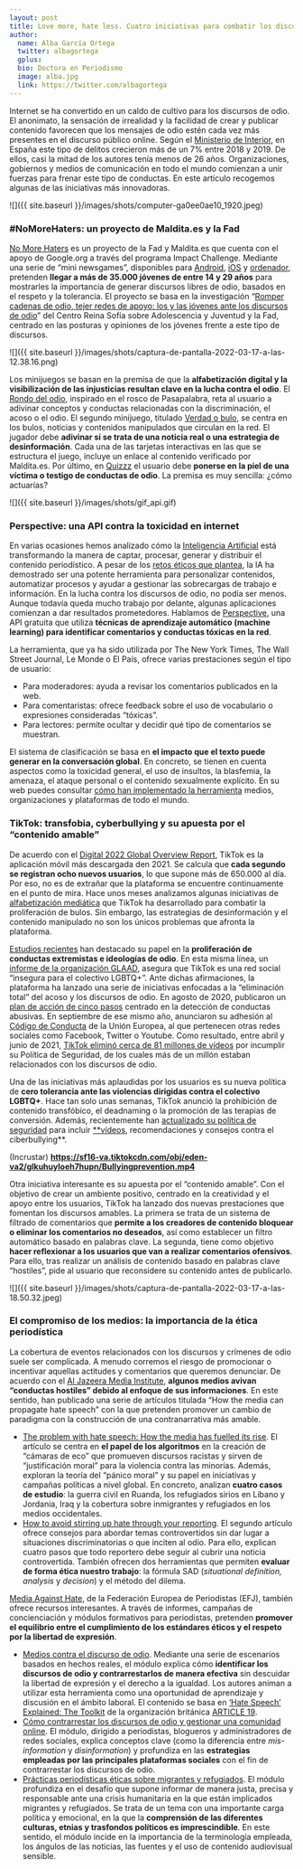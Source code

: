 ```yaml
---
layout: post
title: Love more, hate less. Cuatro iniciativas para combatir los discursos de odio en internet
author:
  name: Alba García Ortega
  twitter: albagortega
  gplus:  
  bio: Doctora en Periodismo
  image: alba.jpg
  link: https://twitter.com/albagortega
---
```

Internet se ha convertido en un caldo de cultivo para los discursos de odio. El anonimato, la sensación de irrealidad y la facilidad de crear y publicar contenido favorecen que los mensajes de odio estén cada vez más presentes en el discurso público online. Según el [Ministerio de Interior](http://www.interior.gob.es/documents/10180/11389243/Informe+delitos+de+odio+2019.pdf/d6099798-453c-4a27-aa70-3664f94e1d52), en España este tipo de delitos crecieron más de un 7% entre 2018 y 2019. De ellos, casi la mitad de los autores tenía menos de 26 años. Organizaciones, gobiernos y medios de comunicación en todo el mundo comienzan a unir fuerzas para frenar este tipo de conductas. En este artículo recogemos algunas de las iniciativas más innovadoras. 

![]({{ site.baseurl }}/images/shots/computer-ga0ee0ae10_1920.jpeg)

### **\#NoMoreHaters: un proyecto de Maldita.es y la Fad**

[No More Haters](https://nomorehaters.es/project.html) es un proyecto de la Fad y Maldita.es que cuenta con el apoyo de Google.org a través del programa Impact Challenge. Mediante una serie de “mini newsgames”, disponibles para [Android](https://play.google.com/store/apps/details?id=es.nomorehaters.app), [iOS](https://apps.apple.com/es/app/no-more-haters/id1559252097) y [ordenador](https://play.nomorehaters.es/home), pretenden **llegar a más de 35.000 jóvenes de entre 14 y 29 años** para mostrarles la importancia de generar discursos libres de odio, basados en el respeto y la tolerancia. El proyecto se basa en la investigación “[Romper cadenas de odio, tejer redes de apoyo: los y las jóvenes ante los discursos de odio](https://nomorehaters.es/investigation.html)” del Centro Reina Sofía sobre Adolescencia y Juventud y la Fad, centrado en las posturas y opiniones de los jóvenes frente a este tipo de discursos.

![]({{ site.baseurl }}/images/shots/captura-de-pantalla-2022-03-17-a-las-12.38.16.png)

Los minijuegos se basan en la premisa de que la **alfabetización digital y la visibilización de las injusticias resultan clave en la lucha contra el odio**. El [Rondo del odio](https://play.nomorehaters.es/rondo), inspirado en el rosco de Pasapalabra, reta al usuario a adivinar conceptos y conductas relacionadas con la discriminación, el acoso o el odio. El segundo minijuego, titulado [Verdad o bulo](https://play.nomorehaters.es/cards), se centra en los bulos, noticias y contenidos manipulados que circulan en la red. El jugador debe **adivinar si se trata de una noticia real o una estrategia de desinformación**. Cada una de las tarjetas interactivas en las que se estructura el juego, incluye un enlace al contenido verificado por Maldita.es. Por último, en [Quizzz](https://play.nomorehaters.es/quiz) el usuario debe **ponerse en la piel de una víctima o testigo de conductas de odio**. La premisa es muy sencilla: ¿cómo actuarías?

![]({{ site.baseurl }}/images/shots/gif_api.gif)

### **Perspective: una API contra la toxicidad en internet**

En varias ocasiones hemos analizado cómo la [Inteligencia Artificial](https://mip.umh.es/blog/2021/11/24/recursos-para-utilizar-la-inteligencia-artificial-en-el-periodismo/) está transformando la manera de captar, procesar, generar y distribuir el contenido periodístico. A pesar de los [retos éticos que plantea](https://mip.umh.es/blog/2022/02/08/retos-eticos-de-la-inteligencia-artificial-en-los-medios-de-comunicacion/), la IA ha demostrado ser una potente herramienta para personalizar contenidos, automatizar procesos y ayudar a gestionar las sobrecargas de trabajo e información. En la lucha contra los discursos de odio, no podía ser menos. Aunque todavía queda mucho trabajo por delante, algunas aplicaciones comienzan a dar resultados prometedores. Hablamos de [Perspective](https://www.perspectiveapi.com/), una API gratuita que utiliza **técnicas de aprendizaje automático (machine learning) para identificar comentarios y conductas tóxicas en la red**. 

La herramienta, que ya ha sido utilizada por The New York Times, The Wall Street Journal, Le Monde o El País, ofrece varias prestaciones según el tipo de usuario: 

* Para moderadores: ayuda a revisar los comentarios publicados en la web. 
* Para comentaristas: ofrece feedback sobre el uso de vocabulario o expresiones consideradas “tóxicas”.
* Para lectores: permite ocultar y decidir qué tipo de comentarios se muestran.

El sistema de clasificación se basa en **el impacto que el texto puede generar en la conversación global**. En concreto, se tienen en cuenta aspectos como la toxicidad general, el uso de insultos, la blasfemia, la amenaza, el ataque personal o el contenido sexualmente explícito. En su web puedes consultar [cómo han implementado la herramienta](https://www.perspectiveapi.com/case-studies/) medios, organizaciones y plataformas de todo el mundo. 

### **TikTok: transfobia, cyberbullying y su apuesta por el “contenido amable”**

De acuerdo con el [Digital 2022 Global Overview Report](https://www.hootsuite.com/resources/digital-trends), TikTok es la aplicación móvil más descargada den 2021. Se calcula que **cada segundo se registran ocho nuevos usuarios**, lo que supone más de 650.000 al día. Por eso, no es de extrañar que la plataforma se encuentre continuamente en el punto de mira. Hace unos meses analizamos algunas iniciativas de [alfabetización mediática](https://mip.umh.es/blog/2021/10/27/tiktok-desinformacion-alfabetizacion-mediatica/) que TikTok ha desarrollado para combatir la proliferación de bulos. Sin embargo, las estrategias de desinformación y el contenido manipulado no son los únicos problemas que afronta la plataforma.

[Estudios recientes](https://www.isdglobal.org/isd-publications/hatescape-an-in-depth-analysis-of-extremism-and-hate-speech-on-tiktok/) han destacado su papel en la **proliferación de conductas extremistas e ideologías de odio**. En esta misma línea, un [informe de la organización GLAAD](https://www.glaad.org/sites/default/files/images/2021-05/GLAAD%20SOCIAL%20MEDIA%20SAFETY%20INDEX_0.pdf), asegura que TikTok es una red social “insegura para el colectivo LGBTQ+”. Ante dichas afirmaciones, la plataforma ha lanzado una serie de iniciativas enfocadas a la “eliminación total” del acoso y los discursos de odio. En agosto de 2020, publicaron un [plan de acción de cinco pasos](https://newsroom.tiktok.com/en-us/countering-hate-on-tiktok) centrado en la detección de conductas abusivas. En septiembre de ese mismo año, anunciaron su adhesión al [Código de Conducta](https://ec.europa.eu/info/policies/justice-and-fundamental-rights/combatting-discrimination/racism-and-xenophobia/eu-code-conduct-countering-illegal-hate-speech-online_en) de la Unión Europea, al que pertenecen otras redes sociales como Facebook, Twitter o Youtube. Como resultado, entre abril y junio de 2021, [TikTok eliminó cerca de 81 millones de vídeos](https://newsroom.tiktok.com/en-us/our-continued-fight-against-hate-and-harassment) por incumplir su Política de Seguridad, de los cuales más de un millón estaban relacionados con los discursos de odio.

Una de las iniciativas más aplaudidas por los usuarios es su nueva política de **cero tolerancia ante las violencias dirigidas contra el colectivo LGBTQ+**. Hace tan solo unas semanas, TikTok anunció la prohibición de contenido transfóbico, el deadnaming o la promoción de las terapias de conversión. Además, recientemente han [actualizado su política de seguridad](https://www.tiktok.com/safety/en-us/bullying-prevention/) para incluir [**vídeos](https://sf16-va.tiktokcdn.com/obj/eden-va2/glkuhuyloeh7hupn/Bullyingprevention.mp4), recomendaciones y consejos contra el ciberbullying**. 

(Incrustar) **<https://sf16-va.tiktokcdn.com/obj/eden-va2/glkuhuyloeh7hupn/Bullyingprevention.mp4>**

Otra iniciativa interesante es su apuesta por el “contenido amable”. Con el objetivo de crear un ambiente positivo, centrado en la creatividad y el apoyo entre los usuarios, TikTok ha lanzado dos nuevas prestaciones que fomentan los discursos amables. La primera se trata de un sistema de filtrado de comentarios que **permite a los creadores de contenido bloquear o eliminar los comentarios no deseados**, así como establecer un filtro automático basado en palabras clave. La segunda, tiene como objetivo **hacer reflexionar a los usuarios que van a realizar comentarios ofensivos**. Para ello, tras realizar un análisis de contenido basado en palabras clave “hostiles”, pide al usuario que reconsidere su contenido antes de publicarlo.

![]({{ site.baseurl }}/images/shots/captura-de-pantalla-2022-03-17-a-las-18.50.32.jpeg)

### **El compromiso de los medios: la importancia de la ética periodística**

La cobertura de eventos relacionados con los discursos y crímenes de odio suele ser complicada. A menudo corremos el riesgo de promocionar o incentivar aquellas actitudes y comentarios que queremos denunciar. De acuerdo con el [Al Jazeera Media Institute](https://institute.aljazeera.net/en), **algunos medios avivan “conductas hostiles” debido al enfoque de sus informaciones**. En este sentido, han publicado una serie de artículos titulada “​​How the media can propagate hate speech” con la que pretenden promover un cambio de paradigma con la construcción de una contranarrativa más amable. 

* [The problem with hate speech: How the media has fuelled its rise](https://institute.aljazeera.net/en/ajr/article/1697). El artículo se centra en **el papel de los algoritmos** en la creación de “cámaras de eco” que promueven discursos racistas y sirven de “justificación moral” para la violencia contra las minorías. Además, exploran la teoría del “pánico moral” y su papel en iniciativas y campañas políticas a nivel global. En concreto, analizan **cuatro casos de estudio**: la guerra civil en Ruanda, los refugiados sirios en Líbano y Jordania, Iraq y la cobertura sobre inmigrantes y refugiados en los medios occidentales. 
* [How to avoid stirring up hate through your reporting](https://institute.aljazeera.net/en/ajr/article/1702). El segundo artículo ofrece consejos para abordar temas controvertidos sin dar lugar a situaciones discriminatorias o que inciten al odio. Para ello, explican cuatro pasos que todo reportero debe seguir al cubrir una noticia controvertida. También ofrecen dos herramientas que permiten **evaluar de forma ética nuestro trabajo**: la fórmula SAD (*situational definition, analysis* y *decision*) y el método del dilema. 

[Media Against Hate](http://europeanjournalists.org/mediaagainsthate/), de la Federación Europea de Periodistas (EFJ), también ofrece recursos interesantes. A través de informes, campañas de concienciación y módulos formativos para periodistas, pretenden **promover el equilibrio entre el cumplimiento de los estándares éticos y el respeto por la libertad de expresión**.

* [Medios contra el discurso de odio](https://europeanjournalists.org/mediaagainsthate/online-module-media-against-hate-speech/). Mediante una serie de escenarios basados en hechos reales, el módulo explica cómo **identificar los discursos de odio y contrarrestarlos de manera efectiva** sin descuidar la libertad de expresión y el derecho a la igualdad. Los autores animan a utilizar esta herramienta como una oportunidad de aprendizaje y discusión en el ámbito laboral. El contenido se basa en [‘Hate Speech’ Explained: The Toolkit](https://www.article19.org/data/files/medialibrary/38231/'Hate-Speech'-Explained---A-Toolkit-%282015-Edition%29.pdf) de la organización británica [ARTICLE 19](https://www.article19.org/).
* [Cómo contrarrestar los discursos de odio y gestionar una comunidad online](https://europeanjournalists.org/mediaagainsthate/online-module-how-to-counter-hate-speech-and-manage-an-online-community/). El módulo, dirigido a periodistas, blogueros y administradores de redes sociales, explica conceptos clave (como la diferencia entre *mis-information* y *disinformation*) y profundiza en las **estrategias empleadas por las principales plataformas sociales** con el fin de contrarrestar los discursos de odio. 
* [Prácticas periodísticas éticas sobre migrantes y refugiados](https://europeanjournalists.org/mediaagainsthate/ethical-journalism-practices-on-migrants-and-refugees/). El módulo profundiza en el desafío que supone informar de manera justa, precisa y responsable ante una crisis humanitaria en la que están implicados migrantes y refugiados. Se trata de un tema con una importante carga política y emocional, en la que la **comprensión de las diferentes culturas, etnias y trasfondos políticos es imprescindible**. En este sentido, el módulo incide en la importancia de la terminología empleada, los ángulos de las noticias, las fuentes y el uso de contenido audiovisual sensible.
